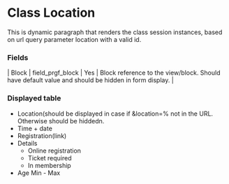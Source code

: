 # Class Location

This is dynamic paragraph that renders the class session instances, based on url query parameter location with a valid id.

### Fields
| Block | field\_prgf_block | Yes | Block reference to the view/block. Should have default value and should be hidden in form display. |

### Displayed table
* Location(should be displayed in case if &location=% not in the URL. Otherwise should be hiddedn.
* Time + date
* Registration(link)
* Details
  * Online registration
  * Ticket required
  * In membership
* Age Min - Max
